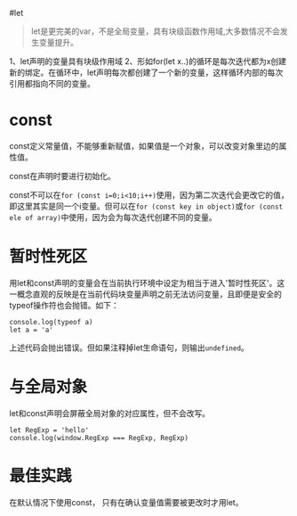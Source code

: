 

#let

> let是更完美的var，不是全局变量，具有块级函数作用域,大多数情况不会发生变量提升。

1、let声明的变量具有块级作用域
2、形如for(let x..)的循环是每次迭代都为x创建新的绑定。在循环中，let声明每次都创建了一个新的变量，这样循环内部的每次引用都指向不同的变量。

# const 

const定义常量值，不能够重新赋值，如果值是一个对象，可以改变对象里边的属性值。

const在声明时要进行初始化。

const不可以在`for (const i=0;i<10;i++)`使用，因为第二次迭代会更改它的值，即这里其实是同一个i变量。但可以在`for (const key in object)`或`for (const ele of array)`中使用，因为会为每次迭代创建不同的变量。

# 暂时性死区

用let和const声明的变量会在当前执行环境中设定为相当于进入'暂时性死区'。这一概念直观的反映是在当前代码块变量声明之前无法访问变量，且即便是安全的typeof操作符也会抛错。如下：

```
console.log(typeof a)
let a = 'a'
```

上述代码会抛出错误。但如果注释掉let生命语句，则输出`undefined`。

# 与全局对象

let和const声明会屏蔽全局对象的对应属性，但不会改写。

```
let RegExp = 'hello'
console.log(window.RegExp === RegExp, RegExp)
```

# 最佳实践

在默认情况下使用const， 只有在确认变量值需要被更改时才用let。